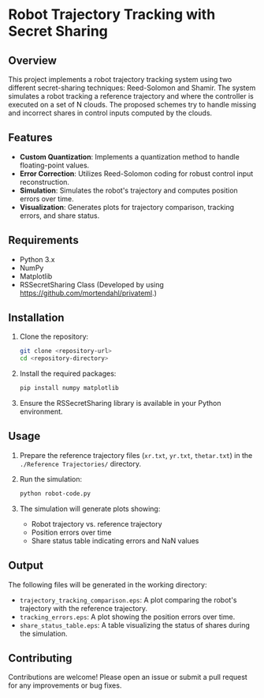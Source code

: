 # Robot Trajectory Tracking with Secret Sharing

## Overview
This project implements a robot trajectory tracking system using two different secret-sharing techniques: Reed-Solomon and Shamir. The system simulates a robot tracking a reference trajectory and where the controller is executed on a set of N clouds. The proposed schemes try to handle missing and incorrect shares in control inputs computed by the clouds.

## Features
- **Custom Quantization**: Implements a quantization method to handle floating-point values.
- **Error Correction**: Utilizes Reed-Solomon coding for robust control input reconstruction.
- **Simulation**: Simulates the robot's trajectory and computes position errors over time.
- **Visualization**: Generates plots for trajectory comparison, tracking errors, and share status.

## Requirements
- Python 3.x
- NumPy
- Matplotlib
- RSSecretSharing Class (Developed by using https://github.com/mortendahl/privateml.)

## Installation
1. Clone the repository:
   ```bash
   git clone <repository-url>
   cd <repository-directory>
   ```

2. Install the required packages:
   ```bash
   pip install numpy matplotlib
   ```

3. Ensure the RSSecretSharing library is available in your Python environment.

## Usage
1. Prepare the reference trajectory files (`xr.txt`, `yr.txt`, `thetar.txt`) in the `./Reference Trajectories/` directory.
2. Run the simulation:
   ```bash
   python robot-code.py
   ```

3. The simulation will generate plots showing:
   - Robot trajectory vs. reference trajectory
   - Position errors over time
   - Share status table indicating errors and NaN values

## Output
The following files will be generated in the working directory:
- `trajectory_tracking_comparison.eps`: A plot comparing the robot's trajectory with the reference trajectory.
- `tracking_errors.eps`: A plot showing the position errors over time.
- `share_status_table.eps`: A table visualizing the status of shares during the simulation.

## Contributing
Contributions are welcome! Please open an issue or submit a pull request for any improvements or bug fixes.
